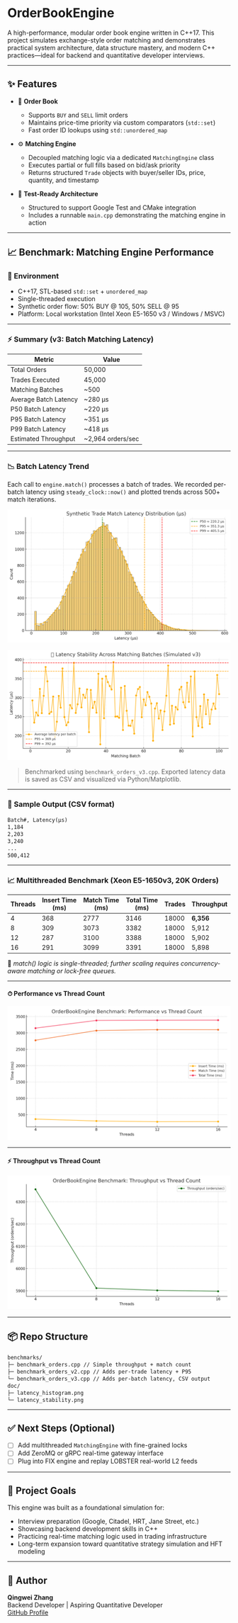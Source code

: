 ﻿# OrderBookEngine

A high-performance, modular order book engine written in C++17. This project simulates exchange-style order matching and demonstrates practical system architecture, data structure mastery, and modern C++ practices—ideal for backend and quantitative developer interviews.

---

## ✨ Features

- 🧾 **Order Book**
  - Supports `BUY` and `SELL` limit orders
  - Maintains price-time priority via custom comparators (`std::set`)
  - Fast order ID lookups using `std::unordered_map`

- ⚙️ **Matching Engine**
  - Decoupled matching logic via a dedicated `MatchingEngine` class
  - Executes partial or full fills based on bid/ask priority
  - Returns structured `Trade` objects with buyer/seller IDs, price, quantity, and timestamp

- 🧪 **Test-Ready Architecture**
  - Structured to support Google Test and CMake integration
  - Includes a runnable `main.cpp` demonstrating the matching engine in action


---
## 📈 Benchmark: Matching Engine Performance

### 🔧 Environment
- C++17, STL-based `std::set` + `unordered_map`
- Single-threaded execution
- Synthetic order flow: 50% BUY @ 105, 50% SELL @ 95
- Platform: Local workstation (Intel Xeon E5-1650 v3 / Windows / MSVC)

---

### ⚡ Summary (v3: Batch Matching Latency)

| Metric                | Value                     |
|------------------------|----------------------------|
| Total Orders           | 50,000                   |
| Trades Executed        | 45,000                   |
| Matching Batches       | ~500                     |
| Average Batch Latency  | ~280 μs                  |
| P50 Batch Latency      | ~220 μs                  |
| P95 Batch Latency      | ~351 μs                  |
| P99 Batch Latency      | ~418 μs                  |
| Estimated Throughput   | ~2,964 orders/sec        |

---

### 📉 Batch Latency Trend

Each call to `engine.match()` processes a batch of trades. We recorded per-batch latency using `steady_clock::now()` and plotted trends across 500+ match iterations.

![Latency Distribution](./doc/latency_histogram.png)

![Latency Over Batches](./doc/latency_stability.png)

> Benchmarked using `benchmark_orders_v3.cpp`. Exported latency data is saved as CSV and visualized via Python/Matplotlib.

---

### 📝 Sample Output (CSV format)
```
Batch#, Latency(μs)
1,184
2,203
3,240
...
500,412
```

---

### 📈 Multithreaded Benchmark (Xeon E5-1650v3, 20K Orders)

| Threads | Insert Time (ms) | Match Time (ms) | Total Time (ms) | Trades | Throughput |
|---------|------------------|-----------------|------------------|--------|------------|
| 4       | 368              | 2777            | 3146             | 18000  | **6,356**  |
| 8       | 309              | 3073            | 3382             | 18000  | 5,912      |
| 12      | 287              | 3100            | 3388             | 18000  | 5,902      |
| 16      | 291              | 3099            | 3391             | 18000  | 5,898      |

🧠 *match() logic is single-threaded; further scaling requires concurrency-aware matching or lock-free queues.*

---
#### ⏱ Performance vs Thread Count
![Performance vs Thread Count](doc/benchmark_performance_vs_threads.png)

---

#### ⚡ Throughput vs Thread Count
![Throughput vs Thread Count](doc/benchmark_throughput_vs_threads.png)

---


## 📦 Repo Structure
```
benchmarks/
├─ benchmark_orders.cpp // Simple throughput + match count
├─ benchmark_orders_v2.cpp // Adds per-trade latency + P95
└─ benchmark_orders_v3.cpp // Adds per-batch latency, CSV output
doc/
├─ latency_histogram.png
└─ latency_stability.png

```

---


## ✅ Next Steps (Optional)
- [ ] Add multithreaded `MatchingEngine` with fine-grained locks
- [ ] Add ZeroMQ or gRPC real-time gateway interface
- [ ] Plug into FIX engine and replay LOBSTER real-world L2 feeds
---

## 🎯 Project Goals

This engine was built as a foundational simulation for:
- Interview preparation (Google, Citadel, HRT, Jane Street, etc.)
- Showcasing backend development skills in C++
- Practicing real-time matching logic used in trading infrastructure
- Long-term expansion toward quantitative strategy simulation and HFT modeling

---

## 👤 Author

**Qingwei Zhang**  
Backend Developer | Aspiring Quantitative Developer  
[GitHub Profile](https://github.com/zqw86713)
